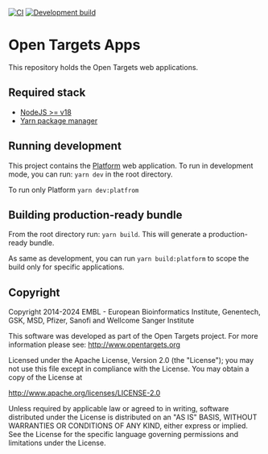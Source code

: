 [![CI](https://github.com/opentargets/ot-ui-apps/actions/workflows/ci.yaml/badge.svg)](https://github.com/opentargets/ot-ui-apps/actions/workflows/ci.yaml)
[![Development build](https://github.com/opentargets/ot-ui-apps/actions/workflows/publish.yaml/badge.svg)](https://github.com/opentargets/ot-ui-apps/actions/workflows/publish.yaml)

# Open Targets Apps

This repository holds the Open Targets web applications.

## Required stack

- [NodeJS >= v18](https://nodejs.org/en/)
- [Yarn package manager](https://yarnpkg.com/)

## Running development

This project contains the [Platform](https://platform.opentargets.org/) web application. To run in development mode, you can run: `yarn dev` in the root directory.

To run only Platform `yarn dev:platfrom`

## Building production-ready bundle

From the root directory run: `yarn build`. This will generate a production-ready bundle.

As same as development, you can run `yarn build:platform` to scope the build only for specific applications.

## Copyright

Copyright 2014-2024 EMBL - European Bioinformatics Institute, Genentech, GSK, MSD, Pfizer, Sanofi and Wellcome Sanger Institute

This software was developed as part of the Open Targets project. For more information please see: http://www.opentargets.org

Licensed under the Apache License, Version 2.0 (the "License");
you may not use this file except in compliance with the License.
You may obtain a copy of the License at

http://www.apache.org/licenses/LICENSE-2.0

Unless required by applicable law or agreed to in writing, software
distributed under the License is distributed on an "AS IS" BASIS,
WITHOUT WARRANTIES OR CONDITIONS OF ANY KIND, either express or implied.
See the License for the specific language governing permissions and
limitations under the License.
